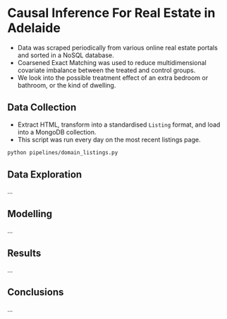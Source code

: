 # Causal Inference For Real Estate in Adelaide

* Data was scraped periodically from various online real estate portals and sorted in a NoSQL database.
* Coarsened Exact Matching was used to reduce multidimensional covariate imbalance between the treated and control groups.
* We look into the possible treatment effect of an extra bedroom or bathroom, or the kind of dwelling.

## Data Collection

* Extract HTML, transform into a standardised `Listing` format, and load into a MongoDB collection.
* This script was run every day on the most recent listings page.

```bash
python pipelines/domain_listings.py
```

## Data Exploration

...

## Modelling

...

## Results

...

## Conclusions

...